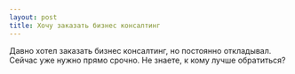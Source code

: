 ```yaml
---
layout: post 
title: Хочу заказать бизнес консалтинг 
--- 
```

Давно хотел заказать бизнес консалтинг, но постоянно откладывал. Сейчас уже нужно прямо срочно. Не знаете, к кому лучше обратиться?